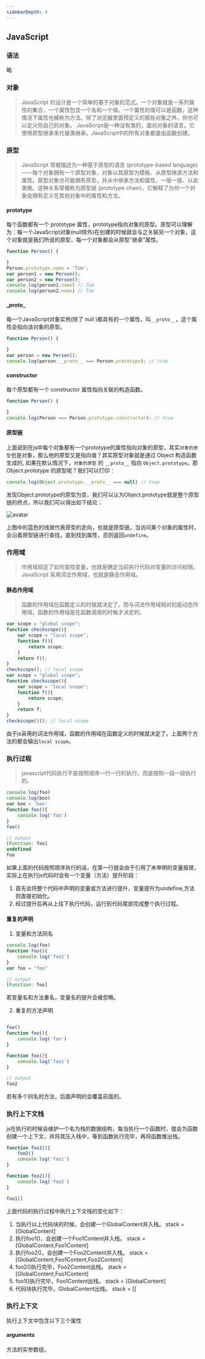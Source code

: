 ```yaml
---
sidebarDepth: 4
---
```


## JavaScript

### 语法
略

### 对象
> JavaScript 的设计是一个简单的基于对象的范式。一个对象就是一系列属性的集合，一个属性包含一个名和一个值。一个属性的值可以是函数，这种情况下属性也被称为方法。除了浏览器里面预定义的那些对象之外，你也可以定义你自己的对象。
JavaScript是一种没有类的，面向对象的语言。它使用原型继承来代替类继承。JavaScript中的所有对象都是由函数创建。

### 原型
> JavaScript 常被描述为一种基于原型的语言 (prototype-based language)——每个对象拥有一个原型对象，对象以其原型为模板、从原型继承方法和属性。原型对象也可能拥有原型，并从中继承方法和属性，一层一层、以此类推。这种关系常被称为原型链 (prototype chain)，它解释了为何一个对象会拥有定义在其他对象中的属性和方法。

#### prototype
每个函数都有一个 prototype 属性，prototype指向对象的原型。原型可以理解为：每一个JavaScript对象(null除外)在创建的时候就会与之关联另一个对象，这个对象就是我们所说的原型，每一个对象都会从原型"继承"属性。
``` javascript
function Person() {

}
Person.prototype.name = 'Tom';
var person1 = new Person();
var person2 = new Person();
console.log(person1.name) // Tom
console.log(person2.name) // Tom
```

#### \__proto__
每一个JavaScript对象实例(除了 null )都具有的一个属性，叫`__proto__`，这个属性会指向该对象的原型。
``` javascript
function Person() {

}
var person = new Person();
console.log(person.__proto__ === Person.prototype); // true
```

#### constructor
每个原型都有一个 constructor 属性指向关联的构造函数。

``` javascript
function Person() {

}
console.log(Person === Person.prototype.constructor); // true
```

#### 原型链
上面说到在js中每个对象都有一个prototype的属性指向对象的原型，其实`对象的原型`也是对象，那么他的原型又是指向谁？其实原型对象就是通过 Object 构造函数生成的, 如果在默认情况下，`对象的原型` 的 `__proto__` 指向 `Object.prototype`。那 Object.prototype 的原型呢？我们可以打印：

``` javascript
console.log(Object.prototype.__proto__ === null) // true
```

发现Object.prototype的原型为空，我们可以认为Object.prototype就是整个原型链的终点，所以我们可以得出如下结论：

![avatar](http://localhost:8080/sandor/prototype.png) 

上图中的蓝色的线就代表原型的走向，也就是原型链。当访问某个对象的属性时，会沿着原型链进行查找，直到找到属性，否则返回`undefine`。


### 作用域
> 作用域规定了如何查找变量，也就是确定当前执行代码对变量的访问权限。JavaScript 采用词法作用域，也就是静态作用域。

#### 静态作用域
> 函数的作用域在函数定义的时候就决定了。而与词法作用域相对的是动态作用域，函数的作用域是在函数调用的时候才决定的。

``` javascript
var scope = "global scope";
function checkscope(){
    var scope = "local scope";
    function f(){
        return scope;
    }
    return f();
}
checkscope(); // local scope
var scope = "global scope";
function checkscope(){
    var scope = "local scope";
    function f(){
        return scope;
    }
    return f;
}
checkscope()(); // local scope
```
由于js采用的词法作用域，函数的作用域在函数定义的时候就决定了，上面两个方法的都会输出`local scope`。

### 执行过程
> javascript代码执行不是按照顺序一行一行的执行，而是按照一段一段执行的。

``` javascript
console.log(foo)
console.log(boo)
var boo = 'boo'
function foo(){
    console.log('foo')
}
foo()
```

``` javascript
// output
[Function: foo]
undefined
foo
```

如果上面的代码按照顺序执行的话，在第一行就会由于引用了未申明的变量报错，实际上在执行js代码时会有一个变量（方法）提升阶段：    
1. 首先会将整个代码中声明的变量或方法进行提升，变量提升为undefine,方法则直接初始化。
2. 经过提升后再从上往下执行代码，运行到代码尾部完成整个执行过程。

#### 重复的声明

1. 变量和方法同名

``` javascript
console.log(foo)
function foo(){
    console.log('foo2')
}
var foo = "foo"

// output
[Function: foo]
```
若变量名和方法重名，变量名的提升会被忽略。

2. 重复的方法声明
``` javascript

foo()
function foo(){
    console.log('foo')
}

function foo(){
    console.log('foo2')
}

// output
foo2
```

若有多个同名的方法，后面声明的会覆盖前面的。

### 执行上下文栈
js在执行的时候会维护一个名为栈的数据结构，每当执行一个函数时，就会为函数创建一个上下文，并将其压入栈中，等到函数执行完毕，再将函数推出栈。

``` javascript
function foo1(){
    foo2()
    console.log('foo1')
}

function foo2(){
    console.log('foo2')
}

foo1()
```

上面代码的执行过程中执行上下文栈的变化如下：
1. 当执行以上代码块的时候，会创建一个GlobalContent并入栈。 stack = [GlobalContent]
2. 执行foo1()，会创建一个Foo1Content并入栈。 stack = [GlobalContent,Foo1Content]
3. 执行foo2()，会创建一个Foo2Content并入栈。 stack = [GlobalContent,Foo1Content,Foo2Content]
4. foo2()执行完毕，Foo2Content出栈。 stack = [GlobalContent,Foo1Content]
5. foo1()执行完毕，Foo1Content出栈。 stack = [GlobalContent]
6. 代码块执行完毕，GlobalContent出栈。 stack = []

### 执行上下文
执行上下文中包含以下三个属性

#### arguments
方法的实参数组，






